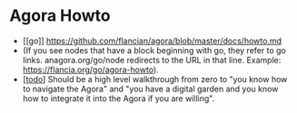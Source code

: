 # Agora Howto

 - [[go]] https://github.com/flancian/agora/blob/master/docs/howto.md
  - (If you see nodes that have a block beginning with go, they refer to go links. anagora.org/go/node redirects to the URL in that line. Example: https://flancia.org/go/agora-howto).
 - [[todo]] Should be a high level walkthrough from zero to "you know how to navigate the Agora" and "you have a digital garden and you know how to integrate it into the Agora if you are willing".


[//begin]: # "Autogenerated link references for markdown compatibility"
[todo]: todo "Todo"
[//end]: # "Autogenerated link references"
